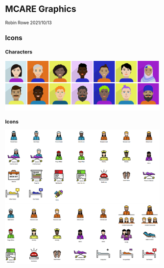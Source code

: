# MCARE Graphics

Robin Rowe 2021/10/13

## Icons

### Characters

![Characters](../mcare_server/gfx/characters.png)

### Icons

![Characters](../mcare_server/gfx/icons1.png)
![Characters](../mcare_server/gfx/icons2.png)
